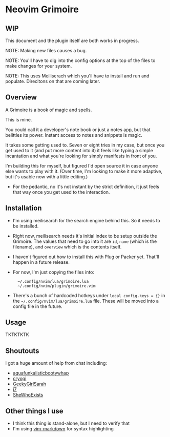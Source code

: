 Neovim Grimoire
===============

WIP
---

This document and the plugin itself are both works in progress. 

NOTE: Making new files causes a bug. 

NOTE: You'll have to dig into the config options at the top of the files to make changes for your system. 

NOTE: This uses Meiliserach which you'll have to install and run and populate. Direcitons on that are coming later. 




Overview
--------

A Grimoire is a book of magic and spells. 

This is mine. 

You could call it a developer's note book or just a notes app, but that belittles its power. Instant access to notes and snippets is magic. 

It takes some getting used to. Seven or eight tries in my case, but once you get used to it (and put more content into it) it feels like typing a simple incantation and what you're looking for simply manifests in front of you. 

I'm building this for myself, but figured I'd open source it in case anyone else wants to play with it. (Over time, I'm looking to make it more adaptive, but it's usable now with a little editing.)

* For the pedantic, no it's not instant by the strict definition, it just feels that way once you get used to the interaction. 

Installation
------------

- I'm using meilisearch for the search engine behind this. So it needs to be installed. 
- Right now, meilisearch needs it's initial index to be setup outside the Grimoire. The values that need to go into it are `id`, `name` (which is the filename), and `overview` which is the contents itself. 
- I haven't figured out how to install this with Plug or Packer yet. That'll happen in a future release. 
- For now, I'm just copying the files into:

        ~/.config/nvim/lua/grimoire.lua 
        ~/.config/nvim/plugin/grimoire.vim

- There's a bunch of hardcoded hotkeys under `local config.keys = {}` in the `~/.config/nvim/lua/grimoire.lua` file. These will be moved into a config file in the future. 


Usage
-----

TKTKTKTK

Shoutouts
---------

I got a huge amount of help from chat including:

- [aquafunkalisticbootywhap](https://twitch.tv/aquafunkalisticbootywhap)
- [cryogi](https://twitch.tv/cryogi)
- [GeekyGirlSarah](https://twitch.tv/GeekyGirlSarah)
- [i7](https://github.com/YannickFricke)
- [SheWhoExists](https://https://twitch.tv/SheWhoExists)


Other things I use
------------------

- I think this thing is stand-alone, but I need to verify that
- I'm using [vim-markdown](https://github.com/plasticboy/vim-markdown) for syntax highlighting



